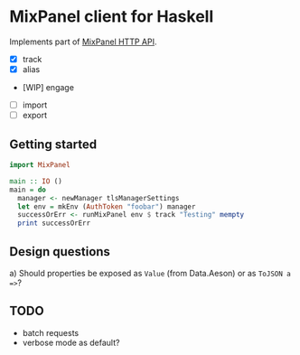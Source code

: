 # MixPanel client for Haskell

Implements part of [MixPanel HTTP API](https://mixpanel.com/help/reference/http).

- [x] track
- [x] alias
- [WIP] engage
- [ ] import
- [ ] export

## Getting started

```haskell
import MixPanel

main :: IO ()
main = do
  manager <- newManager tlsManagerSettings
  let env = mkEnv (AuthToken "foobar") manager
  successOrErr <- runMixPanel env $ track "Testing" mempty
  print successOrErr
```

## Design questions

a) Should properties be exposed as `Value` (from Data.Aeson) or as `ToJSON a =>`?


## TODO

- batch requests
- verbose mode as default?
